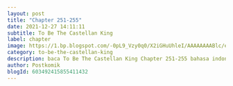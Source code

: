 ```yaml
---
layout: post 
title: "Chapter 251-255"
date: 2021-12-27 14:11:11
subtitle: To Be The Castellan King
label: chapter
image: https://1.bp.blogspot.com/-0pL9_Vzy0q0/X2iGHuUhleI/AAAAAAAABlc/eht5U4uG7MosViSTBLEi_YpmMuc3gs-pACLcBGAsYHQ/s72-c/Komik-To-Be-The-Castellan-King.jpg
category: to-be-the-castellan-king
description: baca To Be The Castellan King Chapter 251-255 bahasa indonesia 
author: Postkomik
blogId: 603492415855411432
---
```

